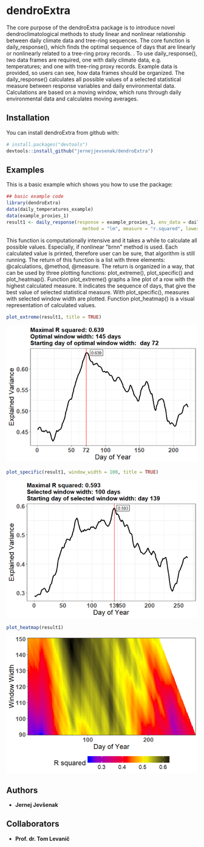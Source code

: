 
<!-- README.md is generated from README.Rmd. Please edit that file -->
dendroExtra
===========

The core purpose of the dendroExtra package is to introduce novel dendroclimatological methods to study linear and nonlinear relationship between daily climate data and tree-ring sequences. The core function is daily\_response(), which finds the optimal sequence of days that are linearly or nonlinearly related to a tree-ring proxy records. . To use daily\_response(), two data frames are required, one with daily climate data, e.g. temperatures; and one with tree-ring proxy records. Example data is provided, so users can see, how data frames should be organized. The daily\_response() calculates all possible values of a selected statistical measure between response variables and daily environmental data. Calculations are based on a moving window, which runs through daily environmental data and calculates moving averages.

Installation
------------

You can install dendroExtra from github with:

``` r
# install.packages("devtools")
devtools::install_github("jernejjevsenak/dendroExtra")
```

Examples
--------

This is a basic example which shows you how to use the package:

``` r
## basic example code
library(dendroExtra)
data(daily_temperatures_example) 
data(example_proxies_1)
result1 <- daily_response(response = example_proxies_1, env_data = daily_temperatures_example, 
                            method = "lm", measure = "r.squared", lower_limit = 90, upper_limit = 150)
```

This function is computationally intensive and it takes a while to calculate all possible values. Especially, if nonlinear "brnn" method is used. Each calculated value is printed, therefore user can be sure, that algorithm is still running. The return of this function is a list with three elements: @calculations, @method, @measure. The return is organized in a way, that can be used by three plotting functions: plot\_extreme(), plot\_specific() and plot\_heatmap(). Function plot\_extreme() graphs a line plot of a row with the highest calculated measure. It indicates the sequence of days, that give the best value of selected statistical measure. With plot\_specific(), measures with selected window width are plotted. Function plot\_heatmap() is a visual representation of calculated values.

``` r
plot_extreme(result1, title = TRUE)
```

![](README-plot%20examples-1.png)

``` r
plot_specific(result1, window_width = 100, title = TRUE)
```

![](README-plot%20examples-2.png)

``` r
plot_heatmap(result1)
```

![](README-plot%20examples-3.png)

Authors
-------

-   **Jernej Jevšenak**

Collaborators
-------------

-   **Prof. dr. Tom Levanič**
